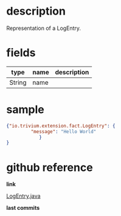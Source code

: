 # description

Representation of a LogEntry.

# fields

| type | name | description |
|------|------|-------------|
| String | name | |

# sample

```json
{"io.trivium.extension.fact.LogEntry": {
         "message": "Hello World"
            }
}
```

# github reference

**link**

[LogEntry.java](https://github.com/trivium-io/trivium/blob/master/src/io/trivium/extension/fact/LogEntry.java)

**last commits**

<div id='commits' data-path='src/io/trivium/extension/fact/LogEntry.java'></div>
<script src='../../js/commits.js' async></script>
